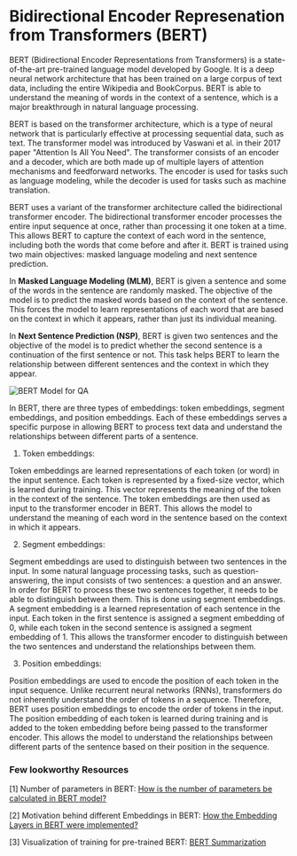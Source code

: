 # Bidirectional Encoder Represenation from Transformers (BERT)

BERT (Bidirectional Encoder Representations from Transformers) is a state-of-the-art pre-trained language model developed by Google. It is a deep neural network architecture that has been trained on a large corpus of text data, including the entire Wikipedia and BookCorpus. BERT is able to understand the meaning of words in the context of a sentence, which is a major breakthrough in natural language processing.

BERT is based on the transformer architecture, which is a type of neural network that is particularly effective at processing sequential data, such as text. The transformer model was introduced by Vaswani et al. in their 2017 paper "Attention Is All You Need". The transformer consists of an encoder and a decoder, which are both made up of multiple layers of attention mechanisms and feedforward networks. The encoder is used for tasks such as language modeling, while the decoder is used for tasks such as machine translation.

BERT uses a variant of the transformer architecture called the bidirectional transformer encoder. The bidirectional transformer encoder processes the entire input sequence at once, rather than processing it one token at a time. This allows BERT to capture the context of each word in the sentence, including both the words that come before and after it. BERT is trained using two main objectives: masked language modeling and next sentence prediction.

In **Masked Language Modeling (MLM)**, BERT is given a sentence and some of the words in the sentence are randomly masked. The objective of the model is to predict the masked words based on the context of the sentence. This forces the model to learn representations of each word that are based on the context in which it appears, rather than just its individual meaning.

In **Next Sentence Prediction (NSP)**, BERT is given two sentences and the objective of the model is to predict whether the second sentence is a continuation of the first sentence or not. This task helps BERT to learn the relationship between different sentences and the context in which they appear.

![BERT Model for QA](https://external-content.duckduckgo.com/iu/?u=https%3A%2F%2Ftse2.mm.bing.net%2Fth%3Fid%3DOIP.1UuXPxv_1thFXJKSfQT1nQHaDP%26pid%3DApi&f=1&ipt=89a6f6b960ccf2484aee5bdf265525854385d7dbf2e733e2b9d868f2875ef8fc&ipo=images)

In BERT, there are three types of embeddings: token embeddings, segment embeddings, and position embeddings. Each of these embeddings serves a specific purpose in allowing BERT to process text data and understand the relationships between different parts of a sentence.

1. Token embeddings:

Token embeddings are learned representations of each token (or word) in the input sentence. Each token is represented by a fixed-size vector, which is learned during training. This vector represents the meaning of the token in the context of the sentence. The token embeddings are then used as input to the transformer encoder in BERT. This allows the model to understand the meaning of each word in the sentence based on the context in which it appears.

2. Segment embeddings:

Segment embeddings are used to distinguish between two sentences in the input. In some natural language processing tasks, such as question-answering, the input consists of two sentences: a question and an answer. In order for BERT to process these two sentences together, it needs to be able to distinguish between them. This is done using segment embeddings. A segment embedding is a learned representation of each sentence in the input. Each token in the first sentence is assigned a segment embedding of 0, while each token in the second sentence is assigned a segment embedding of 1. This allows the transformer encoder to distinguish between the two sentences and understand the relationships between them.

3. Position embeddings:

Position embeddings are used to encode the position of each token in the input sequence. Unlike recurrent neural networks (RNNs), transformers do not inherently understand the order of tokens in a sequence. Therefore, BERT uses position embeddings to encode the order of tokens in the input. The position embedding of each token is learned during training and is added to the token embedding before being passed to the transformer encoder. This allows the model to understand the relationships between different parts of the sentence based on their position in the sequence.

### Few lookworthy Resources

[1] Number of parameters in BERT: [How is the number of parameters be calculated in BERT model?](https://stackoverflow.com/a/71472362)

[2] Motivation behind different Embeddings in BERT: [How the Embedding Layers in BERT were implemented?](https://medium.com/@_init_/why-bert-has-3-embedding-layers-and-their-implementation-details-9c261108e28a)

[3] Visualization of training for pre-trained BERT: [BERT Summarization](https://github.com/VincentK1991/BERT_summarization_1/blob/master/notebook/Primer_to_BERT_extractive_summarization_March_25_2020.ipynb)
